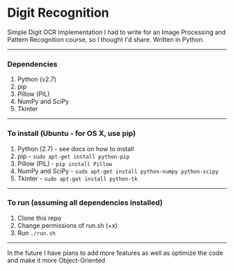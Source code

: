 # Digit Recognition
Simple Digit OCR Implementation I had to write for an Image Processing and Pattern Recognition course, so I thought I'd share. Written in Python.
___
### Dependencies
1. Python (v2.7)
2. pip
3. Pillow (PIL)
4. NumPy and SciPy
5. Tkinter

___

### To install (Ubuntu - for OS X, use pip)
1. Python (2.7) - see docs on how to install
2. pip - ```sudo apt-get install python-pip```
3. Pillow (PIL) - ```pip install Pillow```
4. NumPy and SciPy - ```sudo apt-get install python-numpy python-scipy```
5. Tkinter - ```sudo apt-get install python-tk```

___

### To run (assuming all dependencies installed)
1. Clone this repo
2. Change permissions of run.sh (+x)
3. Run ```./run.sh```

___

In the future I have plans to add more features as well as optimize the code and make it more Object-Oriented
